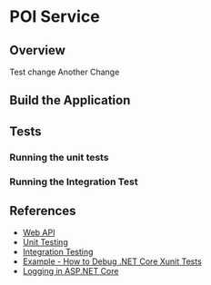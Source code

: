 
# POI Service

## Overview

Test change
Another Change

## Build the Application

## Tests

### Running the unit tests

### Running the Integration Test

## References

* [Web API](https://docs.microsoft.com/en-us/aspnet/core/tutorials/web-api-vsc?view=aspnetcore-2.1)
* [Unit Testing](https://docs.microsoft.com/en-us/dotnet/core/testing/unit-testing-with-dotnet-test?view=aspnetcore-2.1)
* [Integration Testing](https://docs.microsoft.com/en-us/aspnet/core/test/integration-tests?view=aspnetcore-2.1)
* [Example - How to Debug .NET Core Xunit Tests](https://github.com/nickolasacosta/dotnetcore-xunit-debugging)
* [Logging in ASP.NET Core](https://docs.microsoft.com/en-us/aspnet/core/fundamentals/logging/?view=aspnetcore-2.1&tabs=aspnetcore2x)
